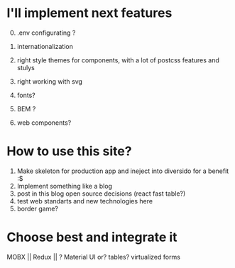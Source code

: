 # I'll implement next features

0. .env configurating ?
1. internationalization

1. right style themes for components, with a lot of postcss features and stulys
1. right working with svg
1. fonts?
1. BEM ?
1. web components?

# How to use this site?

1. Make skeleton for production app and ineject into diversido for a benefit :\$
2. Implement something like a blog
3. post in this blog open source decisions (react fast table?)
4. test web standarts and new technologies here
5. border game?

# Choose best and integrate it

MOBX || Redux || ?
Material UI or?
tables?
virtualized
forms
